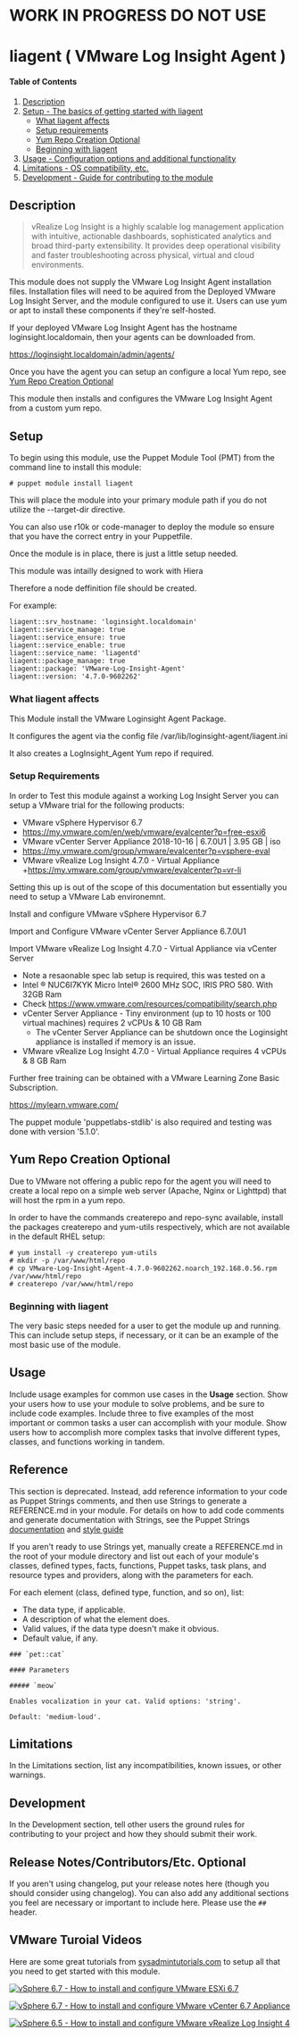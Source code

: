 # WORK IN PROGRESS DO NOT USE
# liagent ( VMware Log Insight Agent )

#### Table of Contents

1. [Description](#description)
2. [Setup - The basics of getting started with liagent](#setup)
    * [What liagent affects](#what-liagent-affects)
    * [Setup requirements](#setup-requirements)
    * [Yum Repo Creation Optional](#yum-repo-creation-optional)
    * [Beginning with liagent](#beginning-with-liagent)
3. [Usage - Configuration options and additional functionality](#usage)
4. [Limitations - OS compatibility, etc.](#limitations)
5. [Development - Guide for contributing to the module](#development)

## Description

> vRealize Log lnsight is a highly scalable log management application with intuitive, actionable dashboards, sophisticated analytics and broad third-party extensibility. It provides deep operational visibility and faster troubleshooting across physical, virtual and cloud environments.

This module does not supply the VMware Log Insight Agent installation files. Installation files will need to be aquired from the Deployed VMware Log Insight Server, and the module configured to use it. Users can use yum or apt to install these components if they're self-hosted.

If your deployed VMware Log Insight Agent has the hostname loginsight.localdomain, then your agents can be downloaded from.

https://loginsight.localdomain/admin/agents/

Once you have the agent you can setup an configure a local Yum repo, see [Yum Repo Creation Optional](#yum-repo-creation-optional)

This module then installs and configures the VMware Log Insight Agent from a custom yum repo.

## Setup

To begin using this module, use the Puppet Module Tool (PMT) from the command line to install this module:
```
# puppet module install liagent
```

This will place the module into your primary module path if you do not utilize the --target-dir directive.

You can also use r10k or code-manager to deploy the module so ensure that you have the correct entry in your Puppetfile.

Once the module is in place, there is just a little setup needed.

This module was intailly designed to work with Hiera

Therefore a node deffinition file should be created.

For example:
```
liagent::srv_hostname: 'loginsight.localdomain'
liagent::service_manage: true
liagent::service_ensure: true
liagent::service_enable: true
liagent::service_name: 'liagentd'
liagent::package_manage: true
liagent::package: 'VMware-Log-Insight-Agent'
liagent::version: '4.7.0-9602262'
```
### What liagent affects 

This Module install the VMware Loginsight Agent Package.

It configures the agent via the config file  /var/lib/loginsight-agent/liagent.ini

It also creates a LogInsight_Agent Yum repo if required.

### Setup Requirements 

In order to Test this module against a working Log Insight Server you can setup a VMware trial for the following products:

+ VMware vSphere Hypervisor 6.7
+ https://my.vmware.com/en/web/vmware/evalcenter?p=free-esxi6
+ VMware vCenter Server Appliance 2018-10-16 | 6.7.0U1 | 3.95 GB | iso
+ https://my.vmware.com/group/vmware/evalcenter?p=vsphere-eval
+ VMware vRealize Log Insight 4.7.0 - Virtual Appliance
+https://my.vmware.com/group/vmware/evalcenter?p=vr-li


Setting this up is out of the scope of this documentation but essentially you need to setup a VMware Lab environemnt.

Install and configure VMware vSphere Hypervisor 6.7

Import and Configure VMware vCenter Server Appliance 6.7.0U1

Import VMware vRealize Log Insight 4.7.0 - Virtual Appliance via vCenter Server

+ Note a resaonable spec lab setup is required, this was tested on a
+ Intel ® NUC6I7KYK Micro Intel® 2600 MHz SOC, IRIS PRO 580. With 32GB Ram
+ Check https://www.vmware.com/resources/compatibility/search.php
+ vCenter Server Appliance - Tiny environment (up to 10 hosts or 100 virtual machines) requires 2 vCPUs & 10 GB Ram
    - The vCenter Server Appliance can be shutdown once the Loginsight appliance is installed if memory is an issue.
+ VMware vRealize Log Insight 4.7.0 - Virtual Appliance requires 4 vCPUs & 8 GB Ram


Further free training can be obtained with a VMware Learning Zone Basic Subscription.

https://mylearn.vmware.com/

The puppet module 'puppetlabs-stdlib'  is also required and testing was done with version '5.1.0'.

## Yum Repo Creation Optional
Due to VMware not offering a public repo for the agent you will need to create a local repo on a simple web server (Apache, Nginx or Lighttpd) that will host the rpm in a yum repo. 

In order to have the commands createrepo and repo-sync available, install the packages createrepo and yum-utils respectively, which are not available in the default RHEL setup:

```
# yum install -y createrepo yum-utils
# mkdir -p /var/www/html/repo
# cp VMware-Log-Insight-Agent-4.7.0-9602262.noarch_192.168.0.56.rpm /var/www/html/repo
# createrepo /var/www/html/repo
```

### Beginning with liagent

The very basic steps needed for a user to get the module up and running. This can include setup steps, if necessary, or it can be an example of the most basic use of the module.

## Usage

Include usage examples for common use cases in the **Usage** section. Show your users how to use your module to solve problems, and be sure to include code examples. Include three to five examples of the most important or common tasks a user can accomplish with your module. Show users how to accomplish more complex tasks that involve different types, classes, and functions working in tandem.

## Reference

This section is deprecated. Instead, add reference information to your code as Puppet Strings comments, and then use Strings to generate a REFERENCE.md in your module. For details on how to add code comments and generate documentation with Strings, see the Puppet Strings [documentation](https://puppet.com/docs/puppet/latest/puppet_strings.html) and [style guide](https://puppet.com/docs/puppet/latest/puppet_strings_style.html)

If you aren't ready to use Strings yet, manually create a REFERENCE.md in the root of your module directory and list out each of your module's classes, defined types, facts, functions, Puppet tasks, task plans, and resource types and providers, along with the parameters for each.

For each element (class, defined type, function, and so on), list:

  * The data type, if applicable.
  * A description of what the element does.
  * Valid values, if the data type doesn't make it obvious.
  * Default value, if any.


```
### `pet::cat`

#### Parameters

##### `meow`

Enables vocalization in your cat. Valid options: 'string'.

Default: 'medium-loud'.
```

## Limitations

In the Limitations section, list any incompatibilities, known issues, or other warnings.

## Development

In the Development section, tell other users the ground rules for contributing to your project and how they should submit their work.

## Release Notes/Contributors/Etc. **Optional**

If you aren't using changelog, put your release notes here (though you should consider using changelog). You can also add any additional sections you feel are necessary or important to include here. Please use the `## ` header.

## VMware Turoial Videos

Here are some great tutorials from [sysadmintutorials.com](https://www.sysadmintutorials.com) to setup all that you need to get started with this module.

[![vSphere 6.7 - How to install and configure VMware ESXi 6.7](http://img.youtube.com/vi/AQLFQW0GvV0/0.jpg)](https://www.youtube.com/watch?v=AQLFQW0GvV0)

[![vSphere 6.7 - How to install and configure VMware vCenter 6.7 Appliance](http://img.youtube.com/vi/U-rilkWMkO4/0.jpg)](http://www.youtube.com/watch?v=U-rilkWMkO4)

[![vSphere 6.5 - How to install and configure VMware vRealize Log Insight 4](http://img.youtube.com/vi/aJeTBO_rWms/0.jpg)](http://www.youtube.com/watch?v=aJeTBO_rWms)

